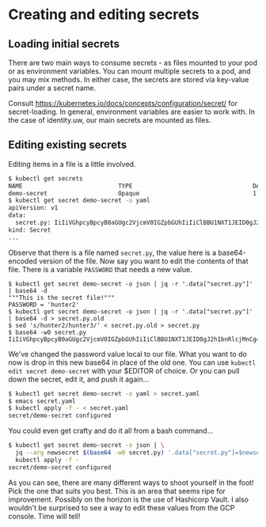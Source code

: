 # Creating and editing secrets

## Loading initial secrets

There are two main ways to consume secrets - as files mounted to your pod or as environment variables.
You can mount multiple secrets to a pod, and you may mix methods. In either case, the secrets are stored
via key-value pairs under a secret name.

Consult https://kubernetes.io/docs/concepts/configuration/secret/ for secret-loading. In general, environment
variables are easier to work with. In the case of identity.uw, our main secrets are mounted as files.

## Editing existing secrets

Editing items in a file is a little involved.

```bash
$ kubectl get secrets
NAME                           TYPE                                  DATA   AGE
demo-secret                    Opaque                                1      7s
$ kubectl get secret demo-secret -o yaml
apiVersion: v1
data:
  secret.py: IiIiVGhpcyBpcyB0aGUgc2VjcmV0IGZpbGUhIiIiClBBU1NXT1JEID0gJ2h1bnRlcjInCg==
kind: Secret
...
```

Observe that there is a file named `secret.py`, the value here is a base64-encoded version of the file. Now say you want
to edit the contents of that file. There is a variable `PASSWORD` that needs a new value.

```
$ kubectl get secret demo-secret -o json | jq -r '.data["secret.py"]' | base64 -d
"""This is the secret file!"""
PASSWORD = 'hunter2'
$ kubectl get secret demo-secret -o json | jq -r '.data["secret.py"]' | base64 -d > secret.py.old
$ sed 's/hunter2/hunter3/' < secret.py.old > secret.py
$ base64 -w0 secret.py
IiIiVGhpcyBpcyB0aGUgc2VjcmV0IGZpbGUhIiIiClBBU1NXT1JEID0gJ2h1bnRlcjMnCg==
```

We've changed the password value local to our file. What you want to do now is drop in this new base64 in place of the old one.
You can use `kubectl edit secret demo-secret` with your $EDITOR of choice. Or you can pull down the secret, edit it,
and push it again...

```bash
$ kubectl get secret demo-secret -o yaml > secret.yaml
$ emacs secret.yaml
$ kubectl apply -f - < secret.yaml
secret/demo-secret configured
```

You could even get crafty and do it all from a bash command...

```bash
$ kubectl get secret demo-secret -o json | \
  jq --arg newsecret $(base64 -w0 secret.py) '.data["secret.py"]=$newsecret' | \
  kubectl apply -f -
secret/demo-secret configured
```

As you can see, there are many different ways to shoot yourself in the foot! Pick the one that suits you best.
This is an area that seems ripe for improvement. Possibly on the horizon is the use of Hashicorp Vault. I also
wouldn't be surprised to see a way to edit these values from the GCP console. Time will tell!
